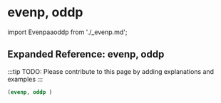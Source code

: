 # evenp, oddp

import Evenpaaoddp from './_evenp.md';

<Evenpaaoddp />

## Expanded Reference: evenp, oddp

:::tip
TODO: Please contribute to this page by adding explanations and examples
:::

```lisp
(evenp, oddp )
```
